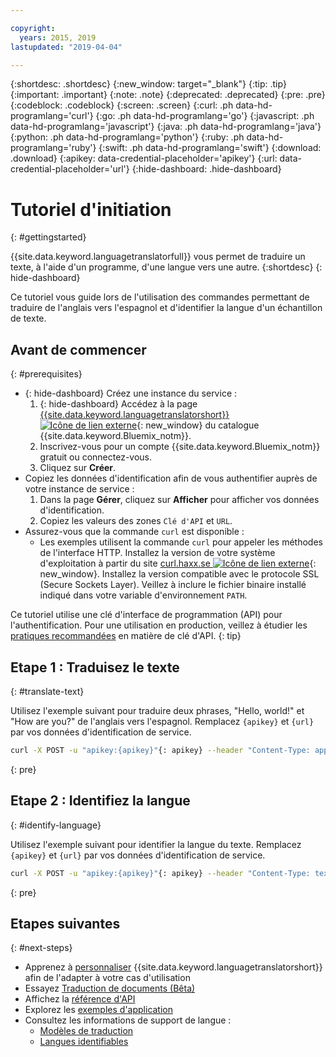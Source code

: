 ```yaml
---

copyright:
  years: 2015, 2019
lastupdated: "2019-04-04"

---
```

<!-- Attribute definitions -->
{:shortdesc: .shortdesc}
{:new_window: target="_blank"}
{:tip: .tip}
{:important: .important}
{:note: .note}
{:deprecated: .deprecated}
{:pre: .pre}
{:codeblock: .codeblock}
{:screen: .screen}
{:curl: .ph data-hd-programlang='curl'}
{:go: .ph data-hd-programlang='go'}
{:javascript: .ph data-hd-programlang='javascript'}
{:java: .ph data-hd-programlang='java'}
{:python: .ph data-hd-programlang='python'}
{:ruby: .ph data-hd-programlang='ruby'}
{:swift: .ph data-hd-programlang='swift'}
{:download: .download}
{:apikey: data-credential-placeholder='apikey'}
{:url: data-credential-placeholder='url'}
{:hide-dashboard: .hide-dashboard}

# Tutoriel d'initiation
{: #gettingstarted}

{{site.data.keyword.languagetranslatorfull}} vous permet de traduire un texte, à l'aide d'un programme, d'une langue vers une autre.
{:shortdesc}
{: hide-dashboard}

Ce tutoriel vous guide lors de l'utilisation des commandes permettant de traduire de l'anglais vers l'espagnol et d'identifier la langue d'un échantillon de texte. 

## Avant de commencer
{: #prerequisites}

- {: hide-dashboard} Créez une instance du service :
    1.  {: hide-dashboard} Accédez à la page [{{site.data.keyword.languagetranslatorshort}} ![Icône de lien externe](../../icons/launch-glyph.svg "Icône de lien externe")](https://{DomainName}/catalog/services/language-translator){: new_window} du catalogue {{site.data.keyword.Bluemix_notm}}.
    2.  Inscrivez-vous pour un compte {{site.data.keyword.Bluemix_notm}} gratuit ou connectez-vous.
    3.  Cliquez sur **Créer**.
- Copiez les données d'identification afin de vous authentifier auprès de votre instance de service :
    1.  Dans la page **Gérer**, cliquez sur **Afficher** pour afficher vos données d'identification.
    2.  Copiez les valeurs des zones `Clé d'API` et `URL`. 
- Assurez-vous que la commande `curl` est disponible :
    - Les exemples utilisent la commande `curl` pour appeler les méthodes de l'interface HTTP. Installez la version de votre système d'exploitation à partir du site [curl.haxx.se ![Icône de lien externe](../../icons/launch-glyph.svg "Icône de lien externe")](https://curl.haxx.se/){: new_window}. Installez la version compatible avec le protocole SSL (Secure Sockets Layer). Veillez à inclure le fichier binaire installé indiqué dans votre variable d'environnement `PATH`.

Ce tutoriel utilise une clé d'interface de programmation (API) pour l'authentification. Pour une utilisation en production, veillez à étudier les [pratiques recommandées](/docs/services/watson/apikey-bp.html#api-bp) en matière de clé d'API.
{: tip}

## Etape 1 : Traduisez le texte
{: #translate-text}

Utilisez l'exemple suivant pour traduire deux phrases, "Hello, world!" et "How are you?" de l'anglais vers l'espagnol. <span class="hide-dashboard">Remplacez `{apikey}` et `{url}` par vos données d'identification de service.</span>

```bash
curl -X POST -u "apikey:{apikey}"{: apikey} --header "Content-Type: application/json" --data "{\"text\": [\"Hello, world! \", \"How are you?\"], \"model_id\":\"en-es\"}" "{url}/v3/translate?version=2018-05-01"{: url}
```
{: pre}

## Etape 2 : Identifiez la langue
{: #identify-language}

Utilisez l'exemple suivant pour identifier la langue du texte. <span class="hide-dashboard">Remplacez `{apikey}` et `{url}` par vos données d'identification de service.</span>

```bash
curl -X POST -u "apikey:{apikey}"{: apikey} --header "Content-Type: text/plain" --data "Language Translator translates text from one language to another" "{url}/v3/identify?version=2018-05-01"{: url}
```
{: pre}

## Etapes suivantes
{: #next-steps}

- Apprenez à [personnaliser](/docs/services/language-translator?topic=language-translator-customizing) {{site.data.keyword.languagetranslatorshort}} afin de l'adapter à votre cas d'utilisation
- Essayez [Traduction de documents (Bêta)](/docs/services/language-translator?topic=language-translator-document-translator-tutorial)
- Affichez la [référence d'API](https://{DomainName}/apidocs/language-translator)
- Explorez les [exemples d'application](/docs/services/language-translator?topic=language-translator-sample-applications)
- Consultez les informations de support de langue :
    - [Modèles de traduction](/docs/services/language-translator?topic=language-translator-translation-models)
    - [Langues identifiables](/docs/services/language-translator?topic=language-translator-identifiable-languages)
